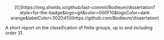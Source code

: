 <div align="center">
[![](https://img.shields.io/github/last-commit/Bodleum/dissertation?style=for-the-badge&logo=git&color=000F10&logoColor=dark orange&labelColor=302D41)](https://github.com/Bodleum/dissertation)
</div>

A short report on the classification of finite groups, up to and including order 31.
